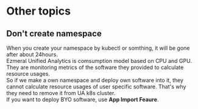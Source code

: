 # Other topics

## Don't create namespace
When you create your namespace by kubectl or somthing, it will be gone after about 24hours.  
Ezmeral Unified Analytics is comsumption model based on CPU and GPU. They are monitoring metrics of the software they provided to calculate resource usages.  
So if we make a own namespace and deploy own software into it, they cannot calculate resource usages of user specific software. That's why they need to remove it from UA k8s cluster.  
If you want to deploy BYO software, use **App Import Feaure**.